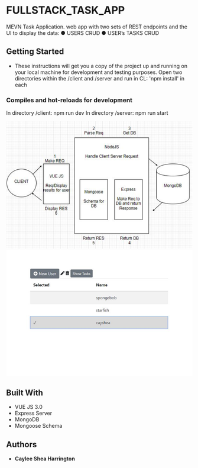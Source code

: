# FULLSTACK_TASK_APP
MEVN Task Application. web app with two sets of REST endpoints and the UI to display the data: ● USERS CRUD ● USER’s TASKS CRUD



## Getting Started

- These instructions will get you a copy of the project up and running on your local machine for development and testing purposes.
Open two directories within the /client and /server and run in CL: 'npm install' in each

### Compiles and hot-reloads for development

In directory /client: npm run dev
In directory /server: npm run start

![landing page](/architecture.JPG)
![landing page](/screenshot1.JPG)


## Built With

* VUE JS 3.0
* Express Server
* MongoDB
* Mongoose Schema


## Authors

* **Caylee Shea Harrington** 
